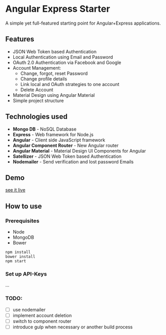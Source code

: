 # Angular Express Starter

A simple yet full-featured starting point for Angular+Express applications.

## Features
* JSON Web Token based Authentication
* Local Authentication using Email and Password
* OAuth 2.0 Authentication via Facebook and Google
* Account Management:
    * Change, forgot, reset Password
    * Change profile details
    * Link local and OAuth strategies to one account
    * Delete Account
* Material Design using Angular Material
* Simple project structure

## Technologies used
* **Mongo DB** - NoSQL Database
* **Express** - Web framework for Node.js
* **Angular** - Client side JavaScript framework
* **Angular Component Router** - New Angular router 
* **Angular Material** - Material Design UI Components for Angular
* **Satellizer** - JSON Web Token based Authentication
* **Nodemailer** - Send verification and lost password Emails

## Demo
[see it live](https://nodejs-dotch.rhcloud.com/#/)

## How to use

### Prerequisites
* Node
* MongoDB
* Bower

```
npm install
bower install
npm start
```

### Set up API-Keys
...

### TODO:
* [ ] use nodemailer
* [ ] implement account deletion
* [ ] switch to component router
* [ ] introduce gulp when necessary or another build process
